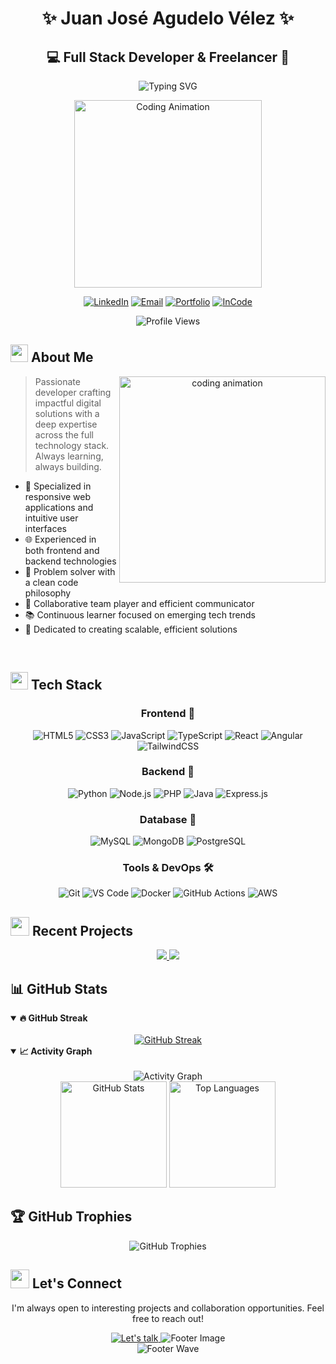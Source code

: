 # <div align="center">✨ Juan José Agudelo Vélez ✨</div>
## <div align="center">💻 Full Stack Developer & Freelancer 🚀</div>

<div align="center">
  
  ![Typing SVG](https://readme-typing-svg.herokuapp.com?font=Fira+Code&weight=600&size=24&pause=1000&color=61DAFB&center=true&vCenter=true&random=false&width=435&lines=Passionate+Coder;Creative+Problem+Solver;Full+Stack+Developer)

  <img src="https://media.giphy.com/media/HscDLzkO8EOTmgkhQP/giphy.gif?cid=ecf05e47nrcfbk1c8zrea32cru3fj5qym1qkgvh59efy29ki&ep=v1_gifs_search&rid=giphy.gif&ct=g" alt="Coding Animation" width="300"/>
  
  <a href="https://www.linkedin.com/in/juan-jos%C3%A9-agudelo-v%C3%A9lez-38a216271/"><img src="https://img.shields.io/badge/LinkedIn-0077B5?style=for-the-badge&logo=linkedin&logoColor=white" alt="LinkedIn"/></a>
  <a href="mailto:Josefovelez22@gmail.com"><img src="https://img.shields.io/badge/Email-EA4335?style=for-the-badge&logo=gmail&logoColor=white" alt="Email"/></a>
  <a href="https://pastuporta-170224.vercel.app/#"><img src="https://img.shields.io/badge/Portfolio-000000?style=for-the-badge&logo=vercel&logoColor=white" alt="Portfolio"/></a>
  <a href="https://incode-three.vercel.app/index.html"><img src="https://img.shields.io/badge/InCode-5865F2?style=for-the-badge&logo=dev.to&logoColor=white" alt="InCode"/></a>
  
  ![Profile Views](https://komarev.com/ghpvc/?username=Josefo22&style=flat-square&color=blueviolet)
</div>

## <img src="https://media.giphy.com/media/hvRJCLFzcasrR4ia7z/giphy.gif" width="28"> About Me

<div align="center">
  <img align="right" src="https://github.com/Anmol-Baranwal/Cool-GIFs-For-GitHub/assets/74038190/213e2d24-4578-48e5-82c2-d93506c9ecf5" width="330" alt="coding animation">
</div>

> Passionate developer crafting impactful digital solutions with a deep expertise across the full technology stack. Always learning, always building.

- 🚀 Specialized in responsive web applications and intuitive user interfaces
- 🌐 Experienced in both frontend and backend technologies
- 🔧 Problem solver with a clean code philosophy
- 🤝 Collaborative team player and efficient communicator
- 📚 Continuous learner focused on emerging tech trends
- 🌟 Dedicated to creating scalable, efficient solutions

<br clear="right"/>

## <img src="https://media2.giphy.com/media/QssGEmpkyEOhBCb7e1/giphy.gif?cid=ecf05e47a0n3gi1bfqntqmob8g9aid1oyj2wr3ds3mg700bl&rid=giphy.gif" width="28"> Tech Stack

<div align="center">

  ### Frontend 🎨
  ![HTML5](https://img.shields.io/badge/HTML5-E34F26?style=for-the-badge&logo=html5&logoColor=white)
  ![CSS3](https://img.shields.io/badge/CSS3-1572B6?style=for-the-badge&logo=css3&logoColor=white)
  ![JavaScript](https://img.shields.io/badge/JavaScript-F7DF1E?style=for-the-badge&logo=javascript&logoColor=black)
  ![TypeScript](https://img.shields.io/badge/TypeScript-3178C6?style=for-the-badge&logo=typescript&logoColor=white)
  ![React](https://img.shields.io/badge/React-61DAFB?style=for-the-badge&logo=react&logoColor=black)
  ![Angular](https://img.shields.io/badge/Angular-DD0031?style=for-the-badge&logo=angular&logoColor=white)
  ![TailwindCSS](https://img.shields.io/badge/Tailwind_CSS-38B2AC?style=for-the-badge&logo=tailwind-css&logoColor=white)

  ### Backend 🔐
  ![Python](https://img.shields.io/badge/Python-3776AB?style=for-the-badge&logo=python&logoColor=white)
  ![Node.js](https://img.shields.io/badge/Node.js-339933?style=for-the-badge&logo=nodedotjs&logoColor=white)
  ![PHP](https://img.shields.io/badge/PHP-777BB4?style=for-the-badge&logo=php&logoColor=white)
  ![Java](https://img.shields.io/badge/Java-ED8B00?style=for-the-badge&logo=openjdk&logoColor=white)
  ![Express.js](https://img.shields.io/badge/Express.js-000000?style=for-the-badge&logo=express&logoColor=white)

  ### Database 💾
  ![MySQL](https://img.shields.io/badge/MySQL-4479A1?style=for-the-badge&logo=mysql&logoColor=white)
  ![MongoDB](https://img.shields.io/badge/MongoDB-47A248?style=for-the-badge&logo=mongodb&logoColor=white)
  ![PostgreSQL](https://img.shields.io/badge/PostgreSQL-316192?style=for-the-badge&logo=postgresql&logoColor=white)

  ### Tools & DevOps 🛠️
  ![Git](https://img.shields.io/badge/Git-F05032?style=for-the-badge&logo=git&logoColor=white)
  ![VS Code](https://img.shields.io/badge/VS_Code-007ACC?style=for-the-badge&logo=visual-studio-code&logoColor=white)
  ![Docker](https://img.shields.io/badge/Docker-2496ED?style=for-the-badge&logo=docker&logoColor=white)
  ![GitHub Actions](https://img.shields.io/badge/GitHub_Actions-2088FF?style=for-the-badge&logo=github-actions&logoColor=white)
  ![AWS](https://img.shields.io/badge/AWS-232F3E?style=for-the-badge&logo=amazon-aws&logoColor=white)

</div>

## <img src="https://media.giphy.com/media/iY8CRBdQXODJSCERIr/giphy.gif" width="30"> Recent Projects

<div align="center">
  <a href="https://github.com/Josefo22/IA-Emociones">
    <img src="https://github-readme-stats.vercel.app/api/pin/?username=Josefo22&repo=IA-Emociones&theme=radical&hide_border=true&bg_color=0D1117&title_color=C9D1D9&icon_color=61DAFB&text_color=8B949E" />
  </a>
  <a href="https://github.com/Josefo22/Sis_ventas3">
    <img src="https://github-readme-stats.vercel.app/api/pin/?username=Josefo22&repo=Sis_ventas3&theme=radical&hide_border=true&bg_color=0D1117&title_color=C9D1D9&icon_color=61DAFB&text_color=8B949E" />
  </a>
</div>

## 📊 GitHub Stats

<details open>
  <summary><b>🔥 GitHub Streak</b></summary>
  <br>
  <div align="center">
    <a href="https://github.com/Josefo22">
      <img src="https://github-readme-streak-stats.herokuapp.com/?user=Josefo22&theme=radical&hide_border=true&background=0D1117&stroke=0D1117&fire=FF1CF7&currStreakNum=FF1CF7&sideLabels=61DAFB&currStreakLabel=61DAFB&ring=FE428E&sideNums=FF1CF7" alt="GitHub Streak" />
    </a>
  </div>
</details>

<details open>
  <summary><b>📈 Activity Graph</b></summary>
  <br>
  <div align="center">
    <img src="https://github-readme-activity-graph.vercel.app/graph?username=Josefo22&theme=tokyo-night&hide_border=true" alt="Activity Graph">
  </div>
</details>

<div align="center">
  <img src="https://github-readme-stats.vercel.app/api?username=Josefo22&show_icons=true&theme=radical&hide_border=true&count_private=true&bg_color=0D1117&title_color=C9D1D9&icon_color=61DAFB&text_color=8B949E" alt="GitHub Stats" height="170" />
  <img src="https://github-readme-stats.vercel.app/api/top-langs/?username=Josefo22&layout=compact&theme=radical&hide_border=true&bg_color=0D1117&title_color=C9D1D9&icon_color=61DAFB&text_color=8B949E" alt="Top Languages" height="170" />
</div>

## 🏆 GitHub Trophies
<div align="center">
  <img src="https://github-profile-trophy.vercel.app/?username=Josefo22&theme=radical&no-frame=true&no-bg=true&margin-w=4" alt="GitHub Trophies">
</div>

## <img src="https://media.giphy.com/media/LnQjpWaON8nhr21vNW/giphy.gif" width="30"> Let's Connect

<div align="center">
  <p>I'm always open to interesting projects and collaboration opportunities. Feel free to reach out!</p>
  
  <a href="https://www.linkedin.com/in/juan-jos%C3%A9-agudelo-v%C3%A9lez-38a216271/">
    <img src="https://img.shields.io/badge/Let's_talk-0077B5?style=for-the-badge&logo=linkedin&logoColor=white" alt="Let's talk" />
  </a>
  
  <img src="https://raw.githubusercontent.com/Trilokia/Trilokia/379277808c61ef204768a61bbc5d25bc7798ccf1/bottom_header.svg" alt="Footer Image">
</div>

<!--START_SECTION:waka-->
<!--END_SECTION:waka-->

<div align="center">
  <img src="https://capsule-render.vercel.app/api?type=waving&color=gradient&height=100&section=footer" alt="Footer Wave">
</div>
